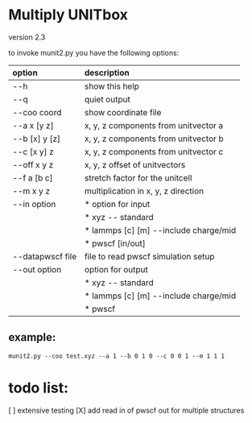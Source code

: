 Multiply UNITbox
================
version 2.3  

to invoke munit2.py you have the following options:  
  
option            | description
:-----------------|:-----------------------------------------
--h               | show this help
--q               | quiet output
--coo  coord      | show coordinate file
--a    x  [y   z] | x, y, z components from unitvector a
--b   [x]  y  [z] | x, y, z components from unitvector b
--c   [x   y]  z  | x, y, z components from unitvector c
--off  x   y   z  | x, y, z offset of unitvectors
--f    a  [b   c] | stretch factor for the unitcell  
--m    x   y   z  | multiplication in x, y, z direction
--in   option     |  * option for input
                  |  * xyz -- standard
                  |  * lammps [c] [m] --include charge/mid
                  |  * pwscf [in/out]
--datapwscf file  | file to read pwscf simulation setup
--out  option     | option for output
                  |  * xyz -- standard
                  |  * lammps [c] [m] --include charge/mid
                  |  * pwscf
                                                                  
example:
--------
~~~~~~~~~~~~~~~~~~~~~~~~~~~~~~~~~~~~~~~~~~~~~~~~~~~~~~~~~~~~
munit2.py --coo test.xyz --a 1 --b 0 1 0 --c 0 0 1 --m 1 1 1
~~~~~~~~~~~~~~~~~~~~~~~~~~~~~~~~~~~~~~~~~~~~~~~~~~~~~~~~~~~~

todo list:
==========
[ ] extensive testing
[X] add read in of pwscf out for multiple structures
